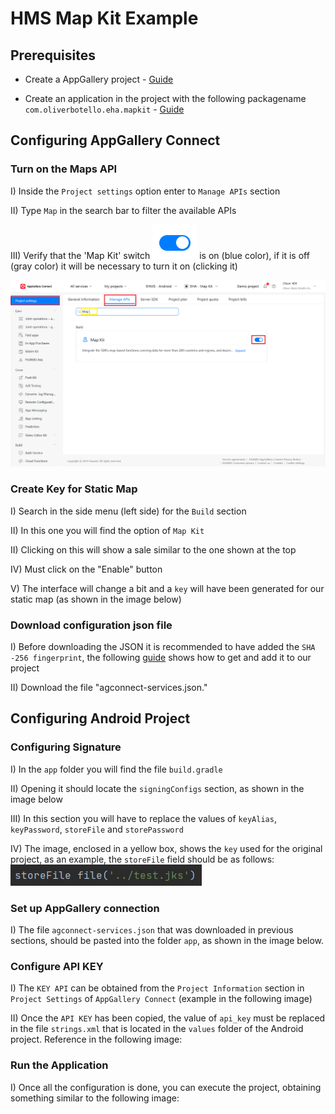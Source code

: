 
# HMS Map Kit Example




## Prerequisites

- Create a AppGallery project - [Guide](https://developer.huawei.com/consumer/en/doc/distribution/app/agc-help-createproject-0000001100334664)

- Create an application in the project with the following packagename `com.oliverbotello.eha.mapkit` - [Guide](https://developer.huawei.com/consumer/en/doc/distribution/app/agc-help-createapp-0000001146718717#section1112105771619)

## Configuring AppGallery Connect
### Turn on the Maps API
I) Inside the `Project settings` option enter to `Manage APIs` section

II) Type `Map` in the search bar to filter the available APIs

III) Verify that the 'Map Kit' switch ![API Switch](/readme/assets/switch.png?raw=true "API Switch") is on (blue color), if it is off (gray color) it will be necessary to turn it on (clicking it)

![Turn on Map Kit API](/readme/assets/turn_of_map_kit_api.png?raw=true "Turn on Map Kit API")

### Create Key for Static Map
I) Search in the side menu (left side) for the `Build` section

II) In this one you will find the option of `Map Kit`

II) Clicking on this will show a sale similar to the one shown at the top

IV) Must click on the "Enable" button

V) The interface will change a bit and a `key` will have been generated for our static map (as shown in the image below)

### Download configuration json file
I) Before downloading the JSON it is recommended to have added the `SHA -256 fingerprint`, the following [guide](https://developer.huawei.com/consumer/en/doc/development/HMSCore-Guides/android-sdk-config-agc-0000001061560289#section147011294331) shows how to get and add it to our project

II) Download the file "agconnect-services.json."

## Configuring Android Project
### Configuring Signature
I) In the `app` folder you will find the file `build.gradle`

II) Opening it should locate the `signingConfigs` section, as shown in the image below

III) In this section you will have to replace the values of `keyAlias`, `keyPassword`, `storeFile` and `storePassword`

IV) The image, enclosed in a yellow box, shows the `key` used for the original project, as an example, the `storeFile` field should be as follows: ![storeFile](/readme/assets/storeFile.png?raw=true "storeFile")

### Set up AppGallery connection
I) The file `agconnect-services.json` that was downloaded in previous sections, should be pasted into the folder `app`, as shown in the image below.

### Configure API KEY
I) The `KEY API` can be obtained from the `Project Information` section in `Project Settings` of `AppGallery Connect` (example in the following image)

II) Once the `API KEY` has been copied, the value of `api_key` must be replaced in the file `strings.xml` that is located in the `values` folder of the Android project. Reference in the following image:

### Run the Application
I) Once all the configuration is done, you can execute the project, obtaining something similar to the following image: